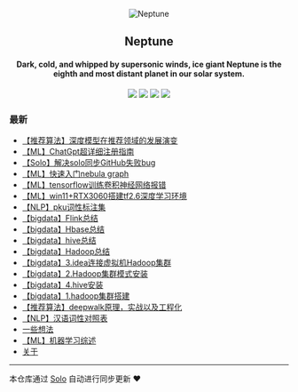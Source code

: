 <p align="center"><img alt="Neptune" src="https://b3log.org/images/brand/solo-128.png"></p><h2 align="center">
Neptune
</h2>

<h4 align="center">Dark, cold, and whipped by supersonic winds, ice giant Neptune is the eighth and most distant planet in our solar system. </h4>
<p align="center"><a title="Neptune" target="_blank" href="https://github.com/jditlee/solo-blog"><img src="https://img.shields.io/github/last-commit/jditlee/solo-blog.svg?style=flat-square&color=FF9900"></a>
<a title="GitHub repo size in bytes" target="_blank" href="https://github.com/jditlee/solo-blog"><img src="https://img.shields.io/github/repo-size/jditlee/solo-blog.svg?style=flat-square"></a>
<a title="Solo Version" target="_blank" href="https://github.com/88250/solo/releases"><img src="https://img.shields.io/badge/solo-4.4.0-f1e05a.svg?style=flat-square&color=blueviolet"></a>
<a title="Hits" target="_blank" href="https://github.com/88250/hits"><img src="https://hits.b3log.org/jditlee/solo-blog.svg"></a></p>

### 最新

* [【推荐算法】深度模型在推荐领域的发展演变](http://www.laobiao.fun/articles/2023/03/27/1679914036203.html)
* [【ML】ChatGpt超详细注册指南](http://www.laobiao.fun/articles/2023/03/24/1679638768350.html)
* [【Solo】解决solo同步GitHub失败bug](http://www.laobiao.fun/articles/2023/03/22/1679481918213.html)
* [【ML】快速入门nebula graph](http://www.laobiao.fun/articles/2023/03/22/1679474118203.html)
* [【ML】tensorflow训练卷积神经网络报错](http://www.laobiao.fun/articles/2023/03/22/1679472163095.html)
* [【ML】win11+RTX3060搭建tf2.6深度学习环境](http://www.laobiao.fun/articles/2023/03/22/1679472011598.html)
* [【NLP】pku词性标注集](http://www.laobiao.fun/articles/2023/03/21/1679387244279.html)
* [【bigdata】Flink总结](http://www.laobiao.fun/articles/2023/03/16/1678938322285.html)
* [【bigdata】Hbase总结](http://www.laobiao.fun/articles/2023/03/16/1678938058876.html)
* [【bigdata】hive总结](http://www.laobiao.fun/articles/2023/03/16/1678937928724.html)
* [【bigdata】Hadoop总结](http://www.laobiao.fun/articles/2023/03/16/1678937719444.html)
* [【bigdata】3.idea连接虚拟机Hadoop集群](http://www.laobiao.fun/articles/2023/03/16/1678937003866.html)
* [【bigdata】2.Hadoop集群模式安装](http://www.laobiao.fun/articles/2023/03/16/1678936882691.html)
* [【bigdata】4.hive安装](http://www.laobiao.fun/articles/2023/03/16/1678936506568.html)
* [【bigdata】1.hadoop集群搭建](http://www.laobiao.fun/articles/2023/03/16/1678936070647.html)
* [【推荐算法】deepwalk原理，实战以及工程化](http://www.laobiao.fun/articles/2023/03/13/1678721068966.html)
* [【NLP】汉语词性对照表](http://www.laobiao.fun/articles/2023/03/10/1678442888495.html)
* [一些想法](http://www.laobiao.fun/mind)
* [【ML】机器学习综述](http://www.laobiao.fun/articles/2023/02/27/1677487228630.html)
* [关于](http://www.laobiao.fun/about)



---

本仓库通过 [Solo](https://github.com/88250/solo) 自动进行同步更新 ❤️ 